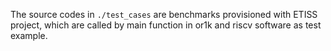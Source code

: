 

The source codes in `./test_cases` are benchmarks provisioned with ETISS 
project, which are called by main function in or1k and riscv software
as test example.
